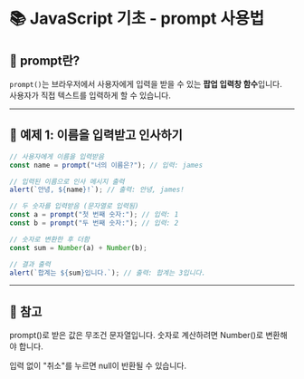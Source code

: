 # 📚 JavaScript 기초 - prompt 사용법

## 🧠 prompt란?

`prompt()`는 브라우저에서 사용자에게 입력을 받을 수 있는 **팝업 입력창 함수**입니다.  
사용자가 직접 텍스트를 입력하게 할 수 있습니다.

---

## 🧪 예제 1: 이름을 입력받고 인사하기

```js
// 사용자에게 이름을 입력받음
const name = prompt("너의 이름은?"); // 입력: james

// 입력된 이름으로 인사 메시지 출력
alert(`안녕, ${name}!`); // 출력: 안녕, james!
```

```js
// 두 숫자를 입력받음 (문자열로 입력됨)
const a = prompt("첫 번째 숫자:"); // 입력: 1
const b = prompt("두 번째 숫자:"); // 입력: 2

// 숫자로 변환한 후 더함
const sum = Number(a) + Number(b);

// 결과 출력
alert(`합계는 ${sum}입니다.`); // 출력: 합계는 3입니다.
```

---

## 📝 참고
prompt()로 받은 값은 무조건 문자열입니다. 숫자로 계산하려면 Number()로 변환해야 합니다.

입력 없이 "취소"를 누르면 null이 반환될 수 있습니다.
